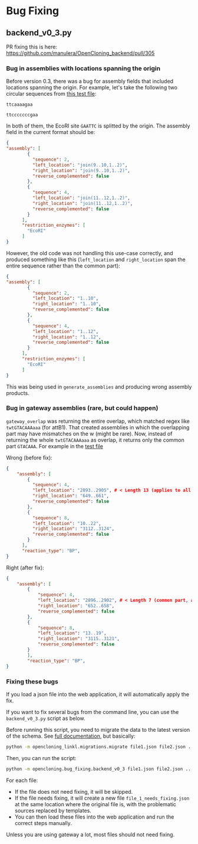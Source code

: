 # Bug Fixing

## backend_v0_3.py

PR fixing this is here: https://github.com/manulera/OpenCloning_backend/pull/305

### Bug in assemblies with locations spanning the origin

Before version 0.3, there was a bug for assembly fields that included locations spanning the origin. For example, let's take the following two circular sequences from [this test file](../../../tests/test_files/bug_fixing/digestion_spanning_origin.json):

```
ttcaaaagaa

ttcccccccgaa
```

In both of them, the EcoRI site `GAATTC` is splitted by the origin. The assembly field in the current format should be:

```json
{
"assembly": [
        {
          "sequence": 2,
          "left_location": "join(9..10,1..2)",
          "right_location": "join(9..10,1..2)",
          "reverse_complemented": false
        },
        {
          "sequence": 4,
          "left_location": "join(11..12,1..2)",
          "right_location": "join(11..12,1..2)",
          "reverse_complemented": false
        }
      ],
      "restriction_enzymes": [
        "EcoRI"
      ]
}
```

However, the old code was not handling this use-case correctly, and produced something like this (`left_location` and `right_location` span the entire sequence rather than the common part):

```json
{
"assembly": [
        {
          "sequence": 2,
          "left_location": "1..10",
          "right_location": "1..10",
          "reverse_complemented": false
        },
        {
          "sequence": 4,
          "left_location": "1..12",
          "right_location": "1..12",
          "reverse_complemented": false
        }
      ],
      "restriction_enzymes": [
        "EcoRI"
      ]
}
```

This was being used in `generate_assemblies` and producing wrong assembly products.

### Bug in gateway assemblies (rare, but could happen)

`gateway_overlap` was returning the entire overlap, which matched regex like `twtGTACAAAaaa` (for attB1). That created assemblies in which
the overlapping part may have mismatches on the w (might be rare). Now, instead of returning the whole `twtGTACAAAaaa` as overlap, it returns only the common part `GTACAAA`. For example in the [test file](../../../tests/test_files/bug_fixing/gateway_13bp_overlap.json)

Wrong (before fix):

```json
{
    "assembly": [
        {
          "sequence": 4,
          "left_location": "2893..2905", # < Length 13 (applies to all locations)
          "right_location": "649..661",
          "reverse_complemented": false
        },
        {
          "sequence": 8,
          "left_location": "10..22",
          "right_location": "3112..3124",
          "reverse_complemented": false
        }
      ],
      "reaction_type": "BP",
}
```

Right (after fix):

```json
{
    "assembly": [
        {
            "sequence": 4,
            "left_location": "2896..2902", # < Length 7 (common part, all locations)
            "right_location": "652..658",
            "reverse_complemented": false
        },
        {
            "sequence": 8,
            "left_location": "13..19",
            "right_location": "3115..3121",
            "reverse_complemented": false
        }
        ],
        "reaction_type": "BP",
}
```
### Fixing these bugs

If you load a json file into the web application, it will automatically apply the fix.

If you want to fix several bugs from the command line, you can use the `backend_v0_3.py` script as below.

Before running this script, you need to migrate the data to the latest version of the schema. See [full documentation](https://github.com/OpenCloning/OpenCloning_LinkML?tab=readme-ov-file#migration-from-previous-versions-of-the-schema), but basically:

```bash
python -m opencloning_linkl.migrations.migrate file1.json file2.json ...
```

Then, you can run the script:

```bash
python -m opencloning.bug_fixing.backend_v0_3 file1.json file2.json ...
```

For each file:
* If the file does not need fixing, it will be skipped.
* If the file needs fixing, it will create a new file `file_1_needs_fixing.json` at the same location where the original file is, with the problematic sources replaced by templates.
* You can then load these files into the web application and run the correct steps manually.

Unless you are using gateway a lot, most files should not need fixing.
